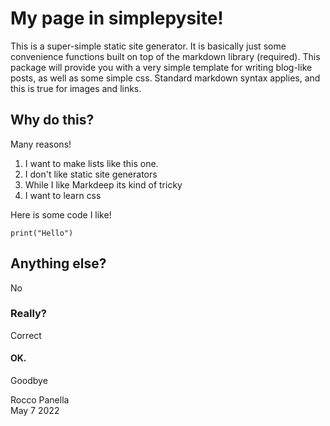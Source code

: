 # My page in simplepysite!

This is a super-simple static site generator. It is basically just some convenience functions built on top of the markdown library (required). This package will provide you with a very simple template for writing blog-like posts, as well as some simple css. Standard markdown syntax applies, and this is true for images and links.

## Why do this?

Many reasons!

1. I want to make lists like this one.
2. I don't like static site generators
3. While I like Markdeep its kind of tricky
4. I want to learn css

Here is some code I like!

```
print("Hello")
```

## Anything else?

No

### Really?

Correct

#### OK.

Goodbye

<footer>
Rocco Panella <br>
May 7 2022
</footer>

<link rel="stylesheet" href="style.css">